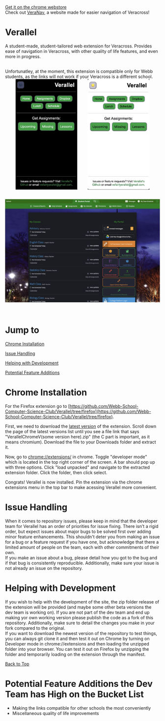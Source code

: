 <a href='https://chrome.google.com/webstore/detail/verallel/gndjmpiohedkdigkpibefbaoboajlnah'>Get it on the chrome webstore</a><br>
Check out <a href = 'https://2023popn.github.io/VeraNav/'>VeraNav</a>, a website made for easier navigation of Veracross!

# Verallel
A student-made, student-tailored web extension for Veracross. Provides ease of navigation in Veracross, with other quality of life features, and even more in progress.

<br>
Unfortunatley, at the moment, this extension is compatible only for Webb students, as the links will not work if your Veracross is a different school. 

<br>

<div style="display:flex; flex-direction:row; justify-content:space-evenly"> 
  <img src="verallel-dark-mode.jpg" style="width:40%">
  <img src="verallel-light-mode.jpg" style="width:40%">
</div>

<br>

![](veracross-dark-mode.jpg)

<br>

# Jump to

[Chrome Installation](#chrome-installation)

[Issue Handling](#issue-handling)

[Helping with Development](#helping-with-development)

[Potential Feature Additions](#potential-feature-addons-the-dev-team-has-high-on-the-bucket-list)

# Chrome Installation

For the Firefox extension go to [https://github.com/Webb-School-Computer-Science-Club/Verallel/tree/firefox](https://github.com/Webb-School-Computer-Science-Club/Verallel/tree/firefox).

First, we need to download the [latest version](https://github.com/Webb-School-Computer-Science-Club/Verallel/releases/) of the extension. Scroll down the page of the latest versions list until you see a file link that says "VerallelChromeV(some version here).zip" (the C part is important, as it means chromium). Download the file to your Downloads folder and extract it.

Now, go to [chrome://extensions/](chrome://extensions/) in chrome. Toggle "developer mode" which is located in the top right corner of the screen. A bar should pop up with three options. Click "load unpacked" and navigate to the extracted extension folder. Click the folder, then click select.

Congrats! Verallel is now installed. Pin the extension via the chrome extensions menu in the top bar to make acessing Verallel more convenient.

# Issue Handling
When it comes to repository issues, please keep in mind that the developer team for Verallel has an order of priorities for issue fixing. There isn't a rigid order, but expect issues about major bugs to be solved first over adding minor feature enhancements. This shouldn't deter you from making an issue for a bug or a feature request if you have one, but acknowledge that there a limited amount of people on the team, each with other commitments of their own. <br> If you make an issue about a bug, please detail how you got to the bug and if that bug is consistently reproducible. Additionally, make sure your issue is not already an issue on the repository. 

# Helping with Development
If you wish to help with the development of the site, the zip folder release of the extension will be provided (and maybe some other beta versions the dev team is working on). If you are not part of the dev team and end up making yor own working version please publish the code as a fork of this repository. Additionally, make sure to detail the changes you make in your fork compared to the original.<br>
If you want to download the newest version of the repository to test things, you can always git clone it and then test it out on Chrome by turning on Developer mode in chrome://extensions and then loading the unzipped folder into your browser. You can test it out on Firefox by unzipping the folder and temporarily loading on the extension through the manifest. 

[Back to Top](#verallel)

# Potential Feature Additions the Dev Team has High on the Bucket List
  - Making the links compatible for other schools the most conveniently
  - Miscellaneous quality of life improvements
